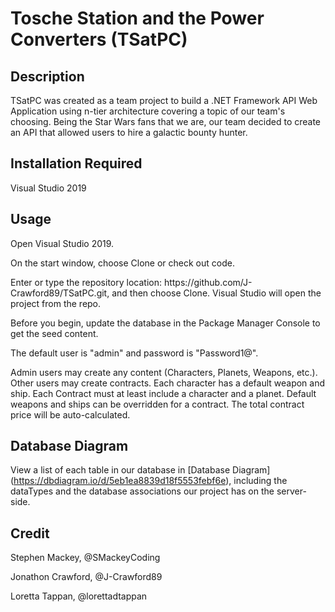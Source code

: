 # Tosche Station and the Power Converters (TSatPC)

## Description
TSatPC was created as a team project to build a .NET Framework API Web Application using n-tier architecture covering a topic of our team's choosing. Being the Star Wars fans that we are, our team decided to create an API that allowed users to hire a galactic bounty hunter.</div>

## Installation Required
Visual Studio 2019

## Usage
<div>
  <p>Open Visual Studio 2019.</p>
  <p>On the start window, choose Clone or check out code.</p>
  <p>Enter or type the repository location: https://github.com/J-Crawford89/TSatPC.git, and then choose Clone. Visual Studio will open the project from the repo.</p>
  <p>Before you begin, update the database in the Package Manager Console to get the seed content.</p>
  <p>The default user is "admin" and password is "Password1@".</p>
  <p>Admin users may create any content (Characters, Planets, Weapons, etc.). Other users may create contracts. Each character has a default weapon and ship. Each Contract must at least include a character and a planet. Default weapons and ships can be overridden for a contract. The total contract price will be auto-calculated.</p>
</div>

## Database Diagram
View a list of each table in our database in [Database Diagram] (https://dbdiagram.io/d/5eb1ea8839d18f5553febf6e), including the dataTypes and the database associations our project has on the server-side.

## Credit
<div>
  <p>Stephen Mackey, @SMackeyCoding</p>
  <p>Jonathon Crawford, @J-Crawford89</p>
  <p>Loretta Tappan, @lorettadtappan</p>
</div>
